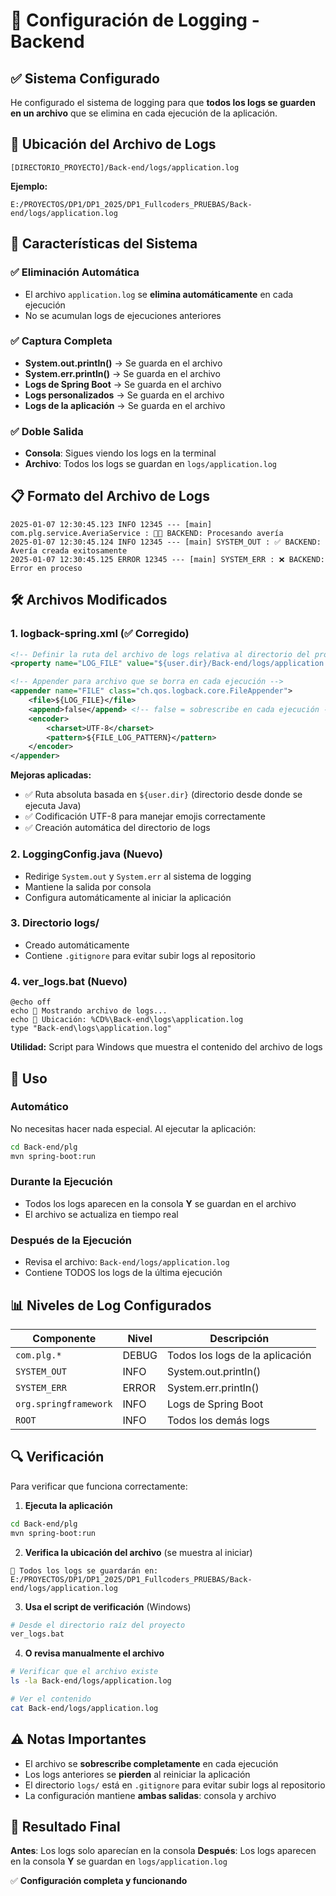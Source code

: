 # 📄 Configuración de Logging - Backend

## ✅ **Sistema Configurado**

He configurado el sistema de logging para que **todos los logs se guarden en un archivo** que se elimina en cada ejecución de la aplicación.

## 📁 **Ubicación del Archivo de Logs**

```
[DIRECTORIO_PROYECTO]/Back-end/logs/application.log
```

**Ejemplo:**
```
E:/PROYECTOS/DP1/DP1_2025/DP1_Fullcoders_PRUEBAS/Back-end/logs/application.log
```

## 🔧 **Características del Sistema**

### ✅ **Eliminación Automática**
- El archivo `application.log` se **elimina automáticamente** en cada ejecución
- No se acumulan logs de ejecuciones anteriores

### ✅ **Captura Completa**
- **System.out.println()** → Se guarda en el archivo
- **System.err.println()** → Se guarda en el archivo
- **Logs de Spring Boot** → Se guarda en el archivo
- **Logs personalizados** → Se guarda en el archivo
- **Logs de la aplicación** → Se guarda en el archivo

### ✅ **Doble Salida**
- **Consola**: Sigues viendo los logs en la terminal
- **Archivo**: Todos los logs se guardan en `logs/application.log`

## 📋 **Formato del Archivo de Logs**

```
2025-01-07 12:30:45.123 INFO 12345 --- [main] com.plg.service.AveriaService : 🚛💥 BACKEND: Procesando avería
2025-01-07 12:30:45.124 INFO 12345 --- [main] SYSTEM_OUT : ✅ BACKEND: Avería creada exitosamente
2025-01-07 12:30:45.125 ERROR 12345 --- [main] SYSTEM_ERR : ❌ BACKEND: Error en proceso
```

## 🛠️ **Archivos Modificados**

### 1. **logback-spring.xml** (✅ Corregido)
```xml
<!-- Definir la ruta del archivo de logs relativa al directorio del proyecto -->
<property name="LOG_FILE" value="${user.dir}/Back-end/logs/application.log"/>

<!-- Appender para archivo que se borra en cada ejecución -->
<appender name="FILE" class="ch.qos.logback.core.FileAppender">
    <file>${LOG_FILE}</file>
    <append>false</append> <!-- false = sobrescribe en cada ejecución -->
    <encoder>
        <charset>UTF-8</charset>
        <pattern>${FILE_LOG_PATTERN}</pattern>
    </encoder>
</appender>
```

**Mejoras aplicadas:**
- ✅ Ruta absoluta basada en `${user.dir}` (directorio desde donde se ejecuta Java)
- ✅ Codificación UTF-8 para manejar emojis correctamente
- ✅ Creación automática del directorio de logs

### 2. **LoggingConfig.java** (Nuevo)
- Redirige `System.out` y `System.err` al sistema de logging
- Mantiene la salida por consola
- Configura automáticamente al iniciar la aplicación

### 3. **Directorio logs/**
- Creado automáticamente
- Contiene `.gitignore` para evitar subir logs al repositorio

### 4. **ver_logs.bat** (Nuevo)
```batch
@echo off
echo 📄 Mostrando archivo de logs...
echo 📁 Ubicación: %CD%\Back-end\logs\application.log
type "Back-end\logs\application.log"
```

**Utilidad:** Script para Windows que muestra el contenido del archivo de logs

## 🚀 **Uso**

### **Automático**
No necesitas hacer nada especial. Al ejecutar la aplicación:

```bash
cd Back-end/plg
mvn spring-boot:run
```

### **Durante la Ejecución**
- Todos los logs aparecen en la consola **Y** se guardan en el archivo
- El archivo se actualiza en tiempo real

### **Después de la Ejecución**
- Revisa el archivo: `Back-end/logs/application.log`
- Contiene TODOS los logs de la última ejecución

## 📊 **Niveles de Log Configurados**

| Componente | Nivel | Descripción |
|------------|-------|-------------|
| `com.plg.*` | DEBUG | Todos los logs de la aplicación |
| `SYSTEM_OUT` | INFO | System.out.println() |
| `SYSTEM_ERR` | ERROR | System.err.println() |
| `org.springframework` | INFO | Logs de Spring Boot |
| `ROOT` | INFO | Todos los demás logs |

## 🔍 **Verificación**

Para verificar que funciona correctamente:

1. **Ejecuta la aplicación**
```bash
cd Back-end/plg
mvn spring-boot:run
```

2. **Verifica la ubicación del archivo** (se muestra al iniciar)
```
📄 Todos los logs se guardarán en: E:/PROYECTOS/DP1/DP1_2025/DP1_Fullcoders_PRUEBAS/Back-end/logs/application.log
```

3. **Usa el script de verificación** (Windows)
```bash
# Desde el directorio raíz del proyecto
ver_logs.bat
```

4. **O revisa manualmente el archivo**
```bash
# Verificar que el archivo existe
ls -la Back-end/logs/application.log

# Ver el contenido
cat Back-end/logs/application.log
```

## ⚠️ **Notas Importantes**

- El archivo se **sobrescribe completamente** en cada ejecución
- Los logs anteriores se **pierden** al reiniciar la aplicación
- El directorio `logs/` está en `.gitignore` para evitar subir logs al repositorio
- La configuración mantiene **ambas salidas**: consola y archivo

## 🎯 **Resultado Final**

**Antes**: Los logs solo aparecían en la consola
**Después**: Los logs aparecen en la consola **Y** se guardan en `logs/application.log`

✅ **Configuración completa y funcionando** 